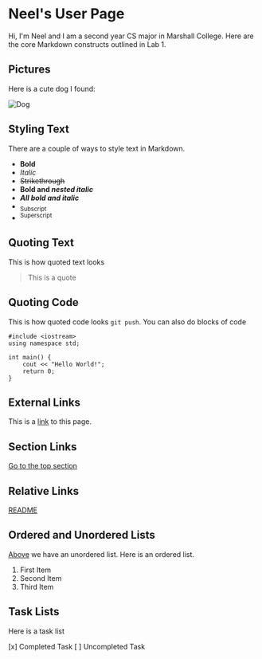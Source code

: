 # Neel's User Page

Hi, I'm Neel and I am a second year CS major in Marshall College. Here are the core Markdown constructs outlined in Lab 1.

## Pictures

Here is a cute dog I found:

![Dog](https://hips.hearstapps.com/hmg-prod/images/dog-puppy-on-garden-royalty-free-image-1586966191.jpg?crop=0.752xw:1.00xh;0.175xw,0&resize=1200:*)

## Styling Text

There are a couple of ways to style text in Markdown.
- **Bold**
- *Italic*
- ~~Strikethrough~~
- **Bold and _nested italic_**
- ***All bold and italic***
- <sub>Subscript</sub>
- <sup>Superscript</sup>

## Quoting Text

This is how quoted text looks

> This is a quote

## Quoting Code

This is how quoted code looks `git push`. You can also do blocks of code

```
#include <iostream>
using namespace std;

int main() {
    cout << "Hello World!";
    return 0;
}
```

## External Links

This is a [link](https://neel-basu.github.io/CSE110/) to this page.

## Section Links

[Go to the top section](#Neel's-User-Page)

## Relative Links

[README](README.md)

## Ordered and Unordered Lists

[Above](##Styling-Text) we have an unordered list. Here is an ordered list.

1. First Item
2. Second Item
3. Third Item

## Task Lists

Here is a task list

[x] Completed Task
[ ] Uncompleted Task